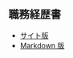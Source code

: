 ## 職務経歴書

- [サイト版](https://takumikimura1899.github.io/Takumikimura1899/)
- [Markdown 版](https://github.com/Takumikimura1899/Takumikimura1899/blob/main/docs/README.md)
